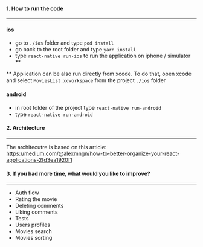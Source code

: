 #### 1. How to run the code
***

#### ios

* go to `./ios` folder and type `pod install`
* go back to the root folder and type `yarn install`
* type `react-native run-ios` to run the application on iphone / simulator **

** Application can be also run directly from xcode. To do that, open xcode and select `MoviesList.xcworkspace` from the project `./ios` folder

#### android

* in root folder of the project type `react-native run-android`
* type `react-native run-android`


#### 2. Architecture
***

The architecutre is based on this article:
https://medium.com/@alexmngn/how-to-better-organize-your-react-applications-2fd3ea1920f1

#### 3. If you had more time, what would you like to improve?
***

* Auth flow
* Rating the movie
* Deleting comments
* Liking comments
* Tests
* Users profiles
* Movies search
* Movies sorting

